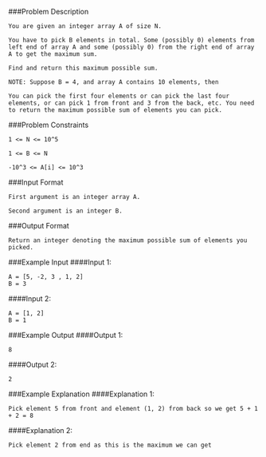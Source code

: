 ###Problem Description
```
You are given an integer array A of size N.

You have to pick B elements in total. Some (possibly 0) elements from left end of array A and some (possibly 0) from the right end of array A to get the maximum sum.

Find and return this maximum possible sum.

NOTE: Suppose B = 4, and array A contains 10 elements, then

You can pick the first four elements or can pick the last four elements, or can pick 1 from front and 3 from the back, etc. You need to return the maximum possible sum of elements you can pick.
```

###Problem Constraints
```
1 <= N <= 10^5

1 <= B <= N

-10^3 <= A[i] <= 10^3
```


###Input Format
```
First argument is an integer array A.

Second argument is an integer B.
```



###Output Format
```
Return an integer denoting the maximum possible sum of elements you picked.
```



###Example Input
####Input 1:

```
A = [5, -2, 3 , 1, 2]
B = 3
```
####Input 2:

```
A = [1, 2]
B = 1
```

###Example Output
####Output 1:

```
8
```
####Output 2:

```
2
```


###Example Explanation
####Explanation 1:

```
Pick element 5 from front and element (1, 2) from back so we get 5 + 1 + 2 = 8
```
####Explanation 2:

```
Pick element 2 from end as this is the maximum we can get
```